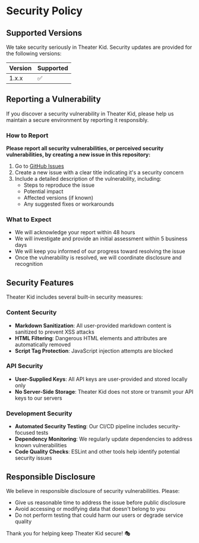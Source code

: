 # Security Policy

## Supported Versions

We take security seriously in Theater Kid. Security updates are provided for the following versions:

| Version | Supported          |
| ------- | ------------------ |
| 1.x.x   | :white_check_mark: |

## Reporting a Vulnerability

If you discover a security vulnerability in Theater Kid, please help us maintain a secure environment by reporting it responsibly.

### How to Report

**Please report all security vulnerabilities, or perceived security vulnerabilities, by creating a new issue in this repository:**

1. Go to [GitHub Issues](https://github.com/cerealean/theater-kid/issues/new)
2. Create a new issue with a clear title indicating it's a security concern
3. Include a detailed description of the vulnerability, including:
   - Steps to reproduce the issue
   - Potential impact
   - Affected versions (if known)
   - Any suggested fixes or workarounds

### What to Expect

- We will acknowledge your report within 48 hours
- We will investigate and provide an initial assessment within 5 business days
- We will keep you informed of our progress toward resolving the issue
- Once the vulnerability is resolved, we will coordinate disclosure and recognition

## Security Features

Theater Kid includes several built-in security measures:

### Content Security

- **Markdown Sanitization**: All user-provided markdown content is sanitized to prevent XSS attacks
- **HTML Filtering**: Dangerous HTML elements and attributes are automatically removed
- **Script Tag Protection**: JavaScript injection attempts are blocked

### API Security

- **User-Supplied Keys**: All API keys are user-provided and stored locally only
- **No Server-Side Storage**: Theater Kid does not store or transmit your API keys to our servers

### Development Security

- **Automated Security Testing**: Our CI/CD pipeline includes security-focused tests
- **Dependency Monitoring**: We regularly update dependencies to address known vulnerabilities
- **Code Quality Checks**: ESLint and other tools help identify potential security issues

## Responsible Disclosure

We believe in responsible disclosure of security vulnerabilities. Please:

- Give us reasonable time to address the issue before public disclosure
- Avoid accessing or modifying data that doesn't belong to you
- Do not perform testing that could harm our users or degrade service quality

Thank you for helping keep Theater Kid secure! 🎭
